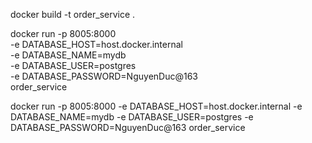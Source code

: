 docker build -t order_service .

docker run -p 8005:8000 \
  -e DATABASE_HOST=host.docker.internal \
  -e DATABASE_NAME=mydb \
  -e DATABASE_USER=postgres \
  -e DATABASE_PASSWORD=NguyenDuc@163 \
  order_service

docker run -p 8005:8000 -e DATABASE_HOST=host.docker.internal -e DATABASE_NAME=mydb -e DATABASE_USER=postgres -e DATABASE_PASSWORD=NguyenDuc@163 order_service